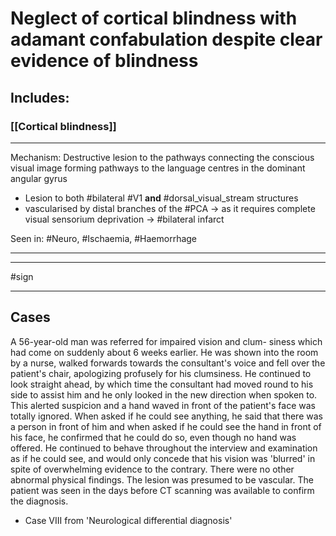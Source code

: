 # Neglect of cortical blindness with adamant confabulation despite clear evidence of blindness
## Includes:
### [[Cortical blindness]]


---
Mechanism: Destructive lesion to the pathways connecting the conscious visual image forming pathways to the language centres in the dominant angular gyrus
- Lesion to both #bilateral #V1 **and** #dorsal_visual_stream structures
- vascularised by distal branches of the #PCA -> as it requires complete visual sensorium deprivation -> #bilateral infarct

Seen in: #Neuro, #Ischaemia, #Haemorrhage

---

---
#sign 

---
## Cases
 

A 56-year-old man was referred for impaired vision and clum- siness which had come on suddenly about 6 weeks earlier. He was shown into the room by a nurse, walked forwards towards the consultant's voice and fell over the patient's chair, apologizing profusely for his clumsiness. He continued to look straight ahead, by which time the consultant had moved round to his side to assist him and he only looked in the new direction when spoken to. This alerted suspicion and a hand waved in front of the patient's face was totally ignored. When asked if he could see anything, he said that there was a person in front of him and when asked if he could see the hand in front of his face, he confirmed that he could do so, even though no hand was offered. He continued to behave throughout the interview and examination as if he could see, and would only concede that his vision was 'blurred' in spite of overwhelming evidence to the contrary. There were no other abnormal physical findings. The lesion was presumed to be vascular. The patient was seen in the days before CT scanning was available to confirm the diagnosis.
- Case VIII from 'Neurological differential diagnosis'
